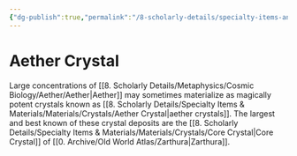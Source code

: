 ```yaml
---
{"dg-publish":true,"permalink":"/8-scholarly-details/specialty-items-and-materials/materials/crystals/aether-crystal/","noteIcon":""}
---
```


# Aether Crystal

Large concentrations of [[8. Scholarly Details/Metaphysics/Cosmic Biology/Aether/Aether\|Aether]] may sometimes materialize as magically potent crystals known as [[8. Scholarly Details/Specialty Items & Materials/Materials/Crystals/Aether Crystal\|aether crystals]]. The largest and best known of these crystal deposits are the [[8. Scholarly Details/Specialty Items & Materials/Materials/Crystals/Core Crystal\|Core Crystal]] of [[0. Archive/Old World Atlas/Zarthura\|Zarthura]]. 